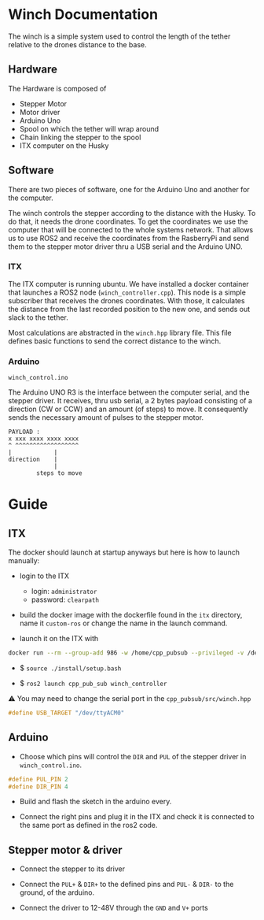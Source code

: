 # Winch Documentation

The winch is a simple system used to control the length of the tether relative to the drones distance to the base.

## Hardware

The Hardware is composed of 
- Stepper Motor
- Motor driver
- Arduino Uno
- Spool on which the tether will wrap around
- Chain linking the stepper to the spool
- ITX computer on the Husky

## Software
There are two pieces of software, one for the Arduino Uno and another for the computer.

The winch controls the stepper according to the distance with the Husky.
To do that, it needs the drone coordinates. To get the coordinates we use the computer that will be connected to the whole systems network.
That allows us to use ROS2 and receive the coordinates from the RasberryPi and send them to the stepper motor driver thru a USB serial and the Arduino UNO.

### ITX

The ITX computer is running ubuntu. 
We have installed a docker container that launches a ROS2 node (`winch_controller.cpp`).
This node is a simple subscriber that receives the drones coordinates.
With those, it calculates the distance from the last recorded position to the new one, and sends out slack to the tether.

Most calculations are abstracted in the `winch.hpp` library file.
This file defines basic functions to send the correct distance to the winch.


### Arduino

`winch_control.ino`

The Arduino UNO R3 is the interface between the computer serial, and the stepper driver.
It receives, thru usb serial, a 2 bytes payload consisting of a direction (CW or CCW) and an amount (of steps) to move. It consequently sends the necessary amount of pulses to the stepper motor.

```
PAYLOAD :
x xxx xxxx xxxx xxxx
^ ^^^^^^^^^^^^^^^^^^
|            |
direction    |
             |
        steps to move
```

# Guide

## ITX

The docker should launch at startup anyways but here is how to launch manually:

- login to the ITX 
  - login: `administrator`
  - password: `clearpath`

- build the docker image with the dockerfile found in the `itx` directory, name it `custom-ros` or change the name in the launch command.

- launch it on the ITX with

```bash
docker run --rm --group-add 986 -w /home/cpp_pubsub --privileged -v /dev/:/dev/:rw -v ./cpp_pubsub:/home/cpp_pubsub:rw -it custom-ros:latest bash
```

- $ `source ./install/setup.bash`

- $ `ros2 launch cpp_pub_sub winch_controller`

⚠️ You may need to change the serial port in the `cpp_pubsub/src/winch.hpp` 

```c
#define USB_TARGET "/dev/ttyACM0"
```

## Arduino

- Choose which pins will control the `DIR` and `PUL` of the stepper driver in `winch_control.ino`.

```c
#define PUL_PIN 2
#define DIR_PIN 4
```

- Build and flash the sketch in the arduino every.

- Connect the right pins and plug it in the ITX and check it is connected to the same port as defined in the ros2 code.

## Stepper motor & driver

- Connect the stepper to its driver

- Connect the `PUL+` & `DIR+` to the defined pins and `PUL-` & `DIR-` to the ground, of the arduino.

- Connect the driver to 12-48V through the `GND` and `V+` ports

